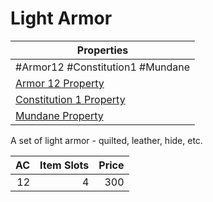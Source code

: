 # Light Armor

| Properties                                                                      |
| ------------------------------------------------------------------------------- |
| #Armor12 #Constitution1 #Mundane                                                |
| [Armor 12 Property](../Armor%20Properties/Armor%20X%20Property.md)              |
| [Constitution 1 Property](../Armor%20Properties/Constitution%20X%20Property.md) |
| [Mundane Property](../../../Material%20Properties/Mundane%20Property.md)        |
A set of light armor - quilted, leather, hide, etc.

|  AC | Item Slots | Price |
| --: | ---------: | ----: |
|  12 |          4 |   300 |
